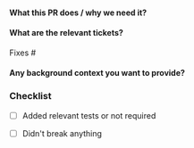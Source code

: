 <!--  Thanks for sending a pull request! -->

#### What this PR does / why we need it?


#### What are the relevant tickets?
<!--
*Automatically closes linked issue when PR is merged.
Usage: `Fixes #<issue number>`, or `Fixes (paste link of issue)`.
-->
Fixes #


#### Any background context you want to provide?


### Checklist
- [ ] Added relevant tests or not required
- [ ] Didn't break anything

